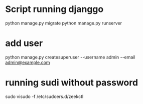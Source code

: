 

# Script running djanggo
python manage.py migrate
python manage.py runserver

# add user
python manage.py createsuperuser --username admin --email admin@example.com


# running sudi without password
sudo visudo -f /etc/sudoers.d/zeekctl